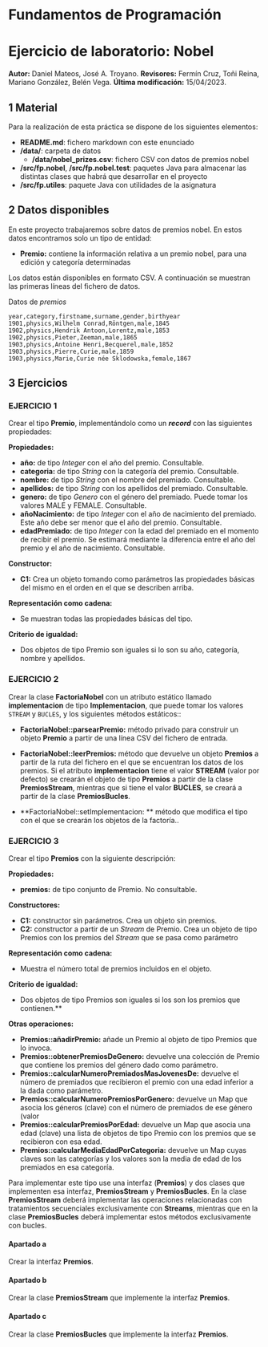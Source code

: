 # Fundamentos de Programación
# Ejercicio de laboratorio: Nobel

**Autor:**  Daniel Mateos, José A. Troyano. 
**Revisores:** Fermín Cruz, Toñi Reina, Mariano González, Belén Vega. 
**Última modificación:** 15/04/2023.


## **1 Material**

Para la realización de esta práctica se dispone de los siguientes elementos:

- **README.md**: fichero markdown con este enunciado
- **/data/**: carpeta de datos
  - **/data/nobel_prizes.csv**: fichero CSV con datos de premios nobel
- **/src/fp.nobel**, **/src/fp.nobel.test**: paquetes Java para almacenar las distintas clases que habrá que desarrollar en el proyecto
- **/src/fp.utiles**: paquete Java con utilidades de la asignatura

## **2 Datos disponibles**

En este proyecto trabajaremos sobre datos de premios nobel. En estos datos encontramos solo un tipo de entidad:

- **Premio:** contiene la información relativa a un premio nobel, para una edición y categoría determinadas

Los datos están disponibles en formato CSV. A continuación se muestran las primeras líneas del fichero de datos.

Datos de *premios*

```
year,category,firstname,surname,gender,birthyear
1901,physics,Wilhelm Conrad,Röntgen,male,1845
1902,physics,Hendrik Antoon,Lorentz,male,1853
1902,physics,Pieter,Zeeman,male,1865
1903,physics,Antoine Henri,Becquerel,male,1852
1903,physics,Pierre,Curie,male,1859
1903,physics,Marie,Curie née Sklodowska,female,1867
```

## **3 Ejercicios**


### **EJERCICIO 1**

Crear el tipo **Premio**, implementándolo como un ***record*** con las siguientes propiedades:

**Propiedades:**
- **año:** de tipo *Integer* con el año del premio. Consultable.
- **categoria:** de tipo *String* con la categoría del premio. Consultable.
- **nombre:** de tipo *String* con el nombre del premiado. Consultable.
- **apellidos:** de tipo *String* con los apellidos del premiado. Consultable.
- **genero:** de tipo *Genero* con el género del premiado. Puede tomar los valores MALE y FEMALE. Consultable.
- **añoNacimiento:** de tipo *Integer* con el año de nacimiento del premiado. Este año debe ser menor que el año del premio. Consultable.
- **edadPremiado:** de tipo *Integer* con la edad del premiado en el momento de recibir el premio. Se estimará mediante la diferencia entre el año del premio y el año de nacimiento. Consultable.

**Constructor:**
- **C1:** Crea un objeto tomando como parámetros las propiedades básicas del mismo en el orden en el que se describen arriba.

**Representación como cadena:**
- Se muestran todas las propiedades básicas del tipo.

**Criterio de igualdad:**
- Dos objetos de tipo Premio son iguales si lo son su año, categoría, nombre y apellidos.

### **EJERCICIO 2**

Crear la clase **FactoriaNobel** con un atributo estático llamado **implementacion** de tipo **Implementacion**, que puede tomar los valores ``STREAM`` y ``BUCLES``, y los siguientes métodos estáticos::
- **FactoriaNobel::parsearPremio:** método privado para construir un objeto **Premio** a partir de una línea CSV del fichero de entrada.
- **FactoriaNobel::leerPremios:** método que devuelve un objeto **Premios** a partir de la ruta del fichero en el que se encuentran los datos de los premios. Si el atributo **implementacion** tiene el valor **STREAM** (valor por defecto) se crearán el objeto de tipo **Premios** a partir de la clase **PremiosStream**, mientras que si tiene el valor **BUCLES**, se creará a partir de la clase **PremiosBucles**.
 - **FactoriaNobel::setImplementacion: ** método que modifica el tipo con el que se crearán los objetos de la factoría..

### **EJERCICIO 3**

Crear el tipo **Premios** con la siguiente descripción:

**Propiedades:**
- **premios:** de tipo conjunto de Premio. No consultable. 

**Constructores:**

- **C1:** constructor sin parámetros. Crea un objeto sin premios.
- **C2:** constructor a partir de un *Stream* de Premio. Crea un objeto de tipo Premios con los premios del *Stream* que se pasa como parámetro

**Representación como cadena:**
- Muestra el número total de premios incluidos en el objeto.

**Criterio de igualdad:**
- Dos objetos de tipo Premios son iguales si los son los premios que contienen.**

**Otras operaciones:**
- **Premios::añadirPremio:** añade un Premio al objeto de tipo Premios que lo invoca.
- **Premios::obtenerPremiosDeGenero:** devuelve una colección de Premio que contiene los premios del género dado como parámetro.
- **Premios::calcularNumeroPremiadosMasJovenesDe:** devuelve el número de premiados que recibieron el premio con una edad inferior a la dada como parámetro.
- **Premios::calcularNumeroPremiosPorGenero:** devuelve un Map que asocia los géneros (clave) con el número de premiados de ese género (valor
- **Premios::calcularPremiosPorEdad:** devuelve un Map que asocia una edad (clave) una lista de objetos de tipo Premio con los premios que se recibieron con esa edad.
- **Premios::calcularMediaEdadPorCategoria:** devuelve un Map cuyas claves son las categorías y los valores son la media de edad de los premiados en esa categoría.

Para implementar este tipo use una interfaz (**Premios**) y dos clases que implementen esa interfaz, **PremiosStream** y **PremiosBucles**. En la clase **PremiosStream** deberá implementar las operaciones relacionadas con tratamientos secuenciales exclusivamente con **Streams**, mientras que en la clase **PremiosBucles** deberá implementar estos métodos exclusivamente con bucles.

####  **Apartado a**

Crear la interfaz **Premios**.

#### **Apartado b**

Crear la clase **PremiosStream** que implemente la interfaz **Premios**.

#### **Apartado c**

Crear la clase **PremiosBucles** que implemente la interfaz **Premios**.
